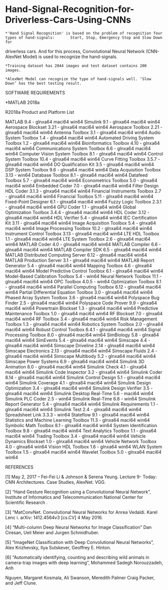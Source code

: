 # Hand-Signal-Recognition-for-Driverless-Cars-Using-CNNs

	*'Hand Signal Recognition' is based on the problem of recognition four types of hand-signals: 		Start, Stop, Emergency Stop and Slow Down for
  
  driverless cars. And for this process, 		Convolutional Neural Network (CNN-AlexNet Model) is used to recognize the hand-signals.

	*Training dataset has 2044 images and test dataset contains 200 images.

	*AlexNet Model can recognize the type of hand-signals well. ‘Slow Down’ has the best testing result.
  
  
SOFTWARE REQUIREMENTS

  *MATLAB 2018a
  
 R2018a Product and Platform List
 
 MATLAB 9.4 - glnxa64 maci64 win64
   Simulink 9.1 - glnxa64 maci64 win64
   Aerospace Blockset  3.21 - glnxa64 maci64 win64
   Aerospace Toolbox  2.21 - glnxa64 maci64 win64
   Antenna Toolbox  3.1 - glnxa64 maci64 win64
   Audio System Toolbox  1.4 - glnxa64 maci64 win64
   Automated Driving System Toolbox  1.2 - glnxa64 maci64 win64
   Bioinformatics Toolbox  4.10 - glnxa64 maci64 win64
   Communications System Toolbox  6.6 - glnxa64 maci64 win64
   Computer Vision System Toolbox  8.1 - glnxa64 maci64 win64
   Control System Toolbox  10.4 - glnxa64 maci64 win64
   Curve Fitting Toolbox  3.5.7 - glnxa64 maci64 win64
   DO Qualification Kit  3.5 - glnxa64 maci64 win64
   DSP System Toolbox  9.6 - glnxa64 maci64 win64
   Data Acquisition Toolbox  3.13 - win64
   Database Toolbox  8.1 - glnxa64 maci64 win64
   Datafeed Toolbox  5.7 - glnxa64 maci64 win64
   Econometrics Toolbox  5.0 - glnxa64 maci64 win64
   Embedded Coder  7.0 - glnxa64 maci64 win64
   Filter Design HDL Coder  3.1.3 - glnxa64 maci64 win64
   Financial Instruments Toolbox  2.7 - glnxa64 maci64 win64
   Financial Toolbox  5.11 - glnxa64 maci64 win64
   Fixed-Point Designer  6.1 - glnxa64 maci64 win64
   Fuzzy Logic Toolbox  2.3.1 - glnxa64 maci64 win64
   GPU Coder  1.1 - glnxa64 win64
   Global Optimization Toolbox  3.4.4 - glnxa64 maci64 win64
   HDL Coder  3.12 - glnxa64 maci64 win64
   HDL Verifier  5.4 - glnxa64 win64
   IEC Certification Kit  3.11 - glnxa64 maci64 win64
   Image Acquisition Toolbox  5.4 - glnxa64 maci64 win64
   Image Processing Toolbox  10.2 - glnxa64 maci64 win64
   Instrument Control Toolbox  3.13 - glnxa64 maci64 win64
   LTE HDL Toolbox  1.1 - glnxa64 maci64 win64
   LTE System Toolbox  2.6 - glnxa64 maci64 win64
   MATLAB Coder  4.0 - glnxa64 maci64 win64
   MATLAB Compiler  6.6 - glnxa64 maci64 win64
   MATLAB Compiler SDK  6.5 - glnxa64 maci64 win64
   MATLAB Distributed Computing Server  6.12 - glnxa64 maci64 win64
   MATLAB Production Server  3.1 - glnxa64 maci64 win64
   MATLAB Report Generator  5.4 - glnxa64 maci64 win64
   Mapping Toolbox  4.6 - glnxa64 maci64 win64
   Model Predictive Control Toolbox  6.1 - glnxa64 maci64 win64
   Model-Based Calibration Toolbox  5.4 - win64
   Neural Network Toolbox  11.1 - glnxa64 maci64 win64
   OPC Toolbox  4.0.5 - win64
   Optimization Toolbox  8.1 - glnxa64 maci64 win64
   Parallel Computing Toolbox  6.12 - glnxa64 maci64 win64
   Partial Differential Equation Toolbox  3.0 - glnxa64 maci64 win64
   Phased Array System Toolbox  3.6 - glnxa64 maci64 win64
   Polyspace Bug Finder  2.5 - glnxa64 maci64 win64
   Polyspace Code Prover  9.9 - glnxa64 maci64 win64
   Powertrain Blockset  1.3 - glnxa64 maci64 win64
   Predictive Maintenance Toolbox  1.0 - glnxa64 maci64 win64
   RF Blockset  7.0 - glnxa64 maci64 win64
   RF Toolbox  3.4 - glnxa64 maci64 win64
   Risk Management Toolbox  1.3 - glnxa64 maci64 win64
   Robotics System Toolbox  2.0 - glnxa64 maci64 win64
   Robust Control Toolbox  6.4.1 - glnxa64 maci64 win64
   Signal Processing Toolbox  8.0 - glnxa64 maci64 win64
   SimBiology  5.8 - glnxa64 maci64 win64
   SimEvents  5.4 - glnxa64 maci64 win64
   Simscape  4.4 - glnxa64 maci64 win64
   Simscape Driveline  2.14 - glnxa64 maci64 win64
   Simscape Electronics  2.13 - glnxa64 maci64 win64
   Simscape Fluids  2.4 - glnxa64 maci64 win64
   Simscape Multibody  5.2 - glnxa64 maci64 win64
   Simscape Power Systems  6.9 - glnxa64 maci64 win64
   Simulink 3D Animation  8.0 - glnxa64 maci64 win64
   Simulink Check  4.1 - glnxa64 maci64 win64
   Simulink Code Inspector  3.2 - glnxa64 win64
   Simulink Coder  8.14 - glnxa64 maci64 win64
   Simulink Control Design  5.1 - glnxa64 maci64 win64
   Simulink Coverage  4.1 - glnxa64 maci64 win64
   Simulink Design Optimization  3.4 - glnxa64 maci64 win64
   Simulink Design Verifier  3.5 - glnxa64 maci64 win64
   Simulink Desktop Real-Time  5.6 - maci64 win64
   Simulink PLC Coder  2.5 - win64
   Simulink Real-Time  6.8 - win64
   Simulink Report Generator  5.4 - glnxa64 maci64 win64
   Simulink Requirements  1.1 - glnxa64 maci64 win64
   Simulink Test  2.4 - glnxa64 maci64 win64
   Spreadsheet Link  3.3.3 - win64
   Stateflow  9.1 - glnxa64 maci64 win64
   Statistics and Machine Learning Toolbox  11.3 - glnxa64 maci64 win64
   Symbolic Math Toolbox  8.1 - glnxa64 maci64 win64
   System Identification Toolbox  9.8 - glnxa64 maci64 win64
   Text Analytics Toolbox  1.1 - glnxa64 maci64 win64
   Trading Toolbox  3.4 - glnxa64 maci64 win64
   Vehicle Dynamics Blockset  1.0 - glnxa64 maci64 win64
   Vehicle Network Toolbox  4.0 - glnxa64 win64
   Vision HDL Toolbox  1.6 - glnxa64 win64
   WLAN System Toolbox  1.5 - glnxa64 maci64 win64
   Wavelet Toolbox  5.0 - glnxa64 maci64 win64



REFERENCES

[1] May 2, 2017 – Fei-Fei Li & Johnson & Serena Yeung. Lecture 9- Today: CNN Architectures. Case Studies, AlexNet. VGG.

[2] “Hand Gesture Recognition using a Convolutional Neural Network”, Institute of Informatics and Telecommunication National Center for Scientific Research .

[3] “MatConvNet. Convolutional Neural Networks for Anrea Vedaldi. Karel Lenc i. arXiv: 1412.4564v3 [cs.CV] 4 May 2016.

[4] “Multi-column Deep Neural Networks for Image Classification” Dan Ciresan, Ueli Meier and Jurgen Schmidhuber.

[5] “ImageNet Classification with Deep Convolutional Neural Networks”, Alex Krizhevsky, Ilya Sutskever, Geoffrey E. Hinton.

[6] “Automatically identifying, counting and describing wild animals in camera-trap images with deep learning”, Mohammed Sadegh Norouzzadeh, Anh 

Nguyen, Margaret Kosmala, Ali Swanson, Meredith Palmer Craig Packer, and Jeff Clune.

 
